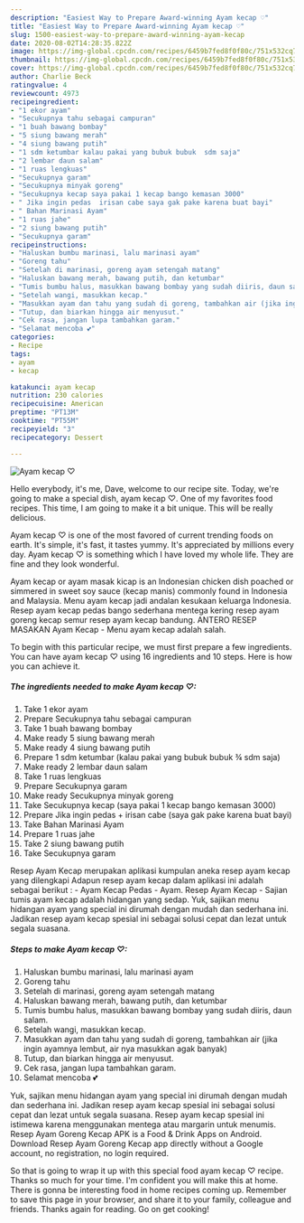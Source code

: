 ```yaml
---
description: "Easiest Way to Prepare Award-winning Ayam kecap ♡"
title: "Easiest Way to Prepare Award-winning Ayam kecap ♡"
slug: 1500-easiest-way-to-prepare-award-winning-ayam-kecap
date: 2020-08-02T14:28:35.822Z
image: https://img-global.cpcdn.com/recipes/6459b7fed8f0f80c/751x532cq70/ayam-kecap-♡-foto-resep-utama.jpg
thumbnail: https://img-global.cpcdn.com/recipes/6459b7fed8f0f80c/751x532cq70/ayam-kecap-♡-foto-resep-utama.jpg
cover: https://img-global.cpcdn.com/recipes/6459b7fed8f0f80c/751x532cq70/ayam-kecap-♡-foto-resep-utama.jpg
author: Charlie Beck
ratingvalue: 4
reviewcount: 4973
recipeingredient:
- "1 ekor ayam"
- "Secukupnya tahu sebagai campuran"
- "1 buah bawang bombay"
- "5 siung bawang merah"
- "4 siung bawang putih"
- "1 sdm ketumbar kalau pakai yang bubuk bubuk  sdm saja"
- "2 lembar daun salam"
- "1 ruas lengkuas"
- "Secukupnya garam"
- "Secukupnya minyak goreng"
- "Secukupnya kecap saya pakai 1 kecap bango kemasan 3000"
- " Jika ingin pedas  irisan cabe saya gak pake karena buat bayi"
- " Bahan Marinasi Ayam"
- "1 ruas jahe"
- "2 siung bawang putih"
- "Secukupnya garam"
recipeinstructions:
- "Haluskan bumbu marinasi, lalu marinasi ayam"
- "Goreng tahu"
- "Setelah di marinasi, goreng ayam setengah matang"
- "Haluskan bawang merah, bawang putih, dan ketumbar"
- "Tumis bumbu halus, masukkan bawang bombay yang sudah diiris, daun salam."
- "Setelah wangi, masukkan kecap."
- "Masukkan ayam dan tahu yang sudah di goreng, tambahkan air (jika ingin ayamnya lembut, air nya masukkan agak banyak)"
- "Tutup, dan biarkan hingga air menyusut."
- "Cek rasa, jangan lupa tambahkan garam."
- "Selamat mencoba 💕"
categories:
- Recipe
tags:
- ayam
- kecap

katakunci: ayam kecap 
nutrition: 230 calories
recipecuisine: American
preptime: "PT13M"
cooktime: "PT55M"
recipeyield: "3"
recipecategory: Dessert

---
```



![Ayam kecap ♡](https://img-global.cpcdn.com/recipes/6459b7fed8f0f80c/751x532cq70/ayam-kecap-♡-foto-resep-utama.jpg)

Hello everybody, it's me, Dave, welcome to our recipe site. Today, we're going to make a special dish, ayam kecap ♡. One of my favorites food recipes. This time, I am going to make it a bit unique. This will be really delicious.

Ayam kecap ♡ is one of the most favored of current trending foods on earth. It's simple, it's fast, it tastes yummy. It's appreciated by millions every day. Ayam kecap ♡ is something which I have loved my whole life. They are fine and they look wonderful.

Ayam kecap or ayam masak kicap is an Indonesian chicken dish poached or simmered in sweet soy sauce (kecap manis) commonly found in Indonesia and Malaysia. Menu ayam kecap jadi andalan kesukaan keluarga Indonesia. Resep ayam kecap pedas bango sederhana mentega kering resep ayam goreng kecap semur resep ayam kecap bandung. ANTERO RESEP MASAKAN Ayam Kecap - Menu ayam kecap adalah salah.


To begin with this particular recipe, we must first prepare a few ingredients. You can have ayam kecap ♡ using 16 ingredients and 10 steps. Here is how you can achieve it.

<!--inarticleads1-->

##### The ingredients needed to make Ayam kecap ♡:

1. Take 1 ekor ayam
1. Prepare Secukupnya tahu sebagai campuran
1. Take 1 buah bawang bombay
1. Make ready 5 siung bawang merah
1. Make ready 4 siung bawang putih
1. Prepare 1 sdm ketumbar (kalau pakai yang bubuk bubuk ¾ sdm saja)
1. Make ready 2 lembar daun salam
1. Take 1 ruas lengkuas
1. Prepare Secukupnya garam
1. Make ready Secukupnya minyak goreng
1. Take Secukupnya kecap (saya pakai 1 kecap bango kemasan 3000)
1. Prepare  Jika ingin pedas + irisan cabe (saya gak pake karena buat bayi)
1. Take  Bahan Marinasi Ayam
1. Prepare 1 ruas jahe
1. Take 2 siung bawang putih
1. Take Secukupnya garam


Resep Ayam Kecap merupakan aplikasi kumpulan aneka resep ayam kecap yang dilengkapi Adapun resep ayam kecap dalam aplikasi ini adalah sebagai berikut : - Ayam Kecap Pedas - Ayam. Resep Ayam Kecap - Sajian tumis ayam kecap adalah hidangan yang sedap. Yuk, sajikan menu hidangan ayam yang special ini dirumah dengan mudah dan sederhana ini. Jadikan resep ayam kecap spesial ini sebagai solusi cepat dan lezat untuk segala suasana. 

<!--inarticleads2-->

##### Steps to make Ayam kecap ♡:

1. Haluskan bumbu marinasi, lalu marinasi ayam
1. Goreng tahu
1. Setelah di marinasi, goreng ayam setengah matang
1. Haluskan bawang merah, bawang putih, dan ketumbar
1. Tumis bumbu halus, masukkan bawang bombay yang sudah diiris, daun salam.
1. Setelah wangi, masukkan kecap.
1. Masukkan ayam dan tahu yang sudah di goreng, tambahkan air (jika ingin ayamnya lembut, air nya masukkan agak banyak)
1. Tutup, dan biarkan hingga air menyusut.
1. Cek rasa, jangan lupa tambahkan garam.
1. Selamat mencoba 💕


Yuk, sajikan menu hidangan ayam yang special ini dirumah dengan mudah dan sederhana ini. Jadikan resep ayam kecap spesial ini sebagai solusi cepat dan lezat untuk segala suasana. Resep ayam kecap spesial ini istimewa karena menggunakan mentega atau margarin untuk menumis. Resep Ayam Goreng Kecap APK is a Food &amp; Drink Apps on Android. Download Resep Ayam Goreng Kecap app directly without a Google account, no registration, no login required. 

So that is going to wrap it up with this special food ayam kecap ♡ recipe. Thanks so much for your time. I'm confident you will make this at home. There is gonna be interesting food in home recipes coming up. Remember to save this page in your browser, and share it to your family, colleague and friends. Thanks again for reading. Go on get cooking!
